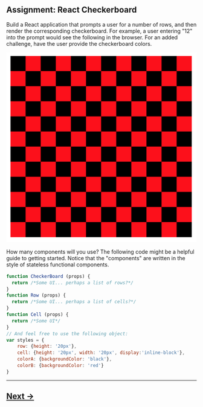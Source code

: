 ## Assignment: React Checkerboard

Build a React application that prompts a user for a number of rows, and then render the corresponding checkerboard. For example, a user entering "12" into the prompt would see the following in the browser. For an added challenge, have the user provide the checkerboard colors.

![wireframe](../00.Media/images/checkerboard.png)

How many components will you use? The following code might be a helpful guide to getting started. Notice that the "components" are written in the style of stateless functional components.
```js
function CheckerBoard (props) {
  return /*Some UI... perhaps a list of rows?*/
}
function Row (props) {
  return /*Some UI... perhaps a list of cells?*/
}
function Cell (props) {
  return /*Some UI*/
}
// And feel free to use the following object:
var styles = {
    row: {height: '20px'},
    cell: {height: '20px', width: '20px', display:'inline-block'},
    colorA: {backgroundColor: 'black'},
    colorB: {backgroundColor: 'red'}
}
```

---

## [Next ->](../01.Lessons/10.PropEvents.md)